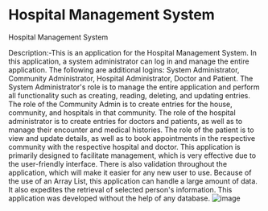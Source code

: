 # Hospital Management System
Hospital Management System

Description:-This is an application for the Hospital Management System. In this application, a system administrator can log in and manage the entire application. The following are additional logins: System Administrator, Community Administrator, Hospital Administrator, Doctor and Patient.
The System Administrator's role is to manage the entire application and perform all functionality such as creating, reading, deleting, and updating entries.
The role of the Community Admin is to create entries for the house, community, and hospitals in that community.
The role of the hospital administrator is to create entries for doctors and patients, as well as to manage their encounter and medical histories.
The role of the patient is to view and update details, as well as to book appointments in the respective community with the respective hospital and doctor.
This application is primarily designed to facilitate management, which is very effective due to the user-friendly interface. There is also validation throughout the application, which will make it easier for any new user to use. Because of the use of an Array List, this application can handle a large amount of data. It also expedites the retrieval of selected person's information. This application was developed without the help of any database.
![image](https://user-images.githubusercontent.com/114256908/199091931-a54cb789-181b-4eec-8e7f-feba086162a8.png)

